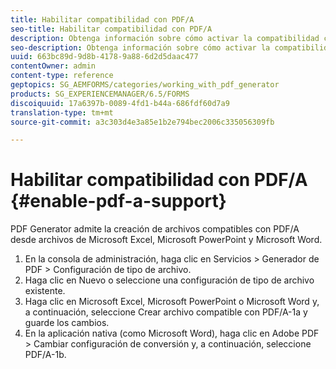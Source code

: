 ```yaml
---
title: Habilitar compatibilidad con PDF/A
seo-title: Habilitar compatibilidad con PDF/A
description: Obtenga información sobre cómo activar la compatibilidad con PDF/A. Los archivos compatibles con PDF/A se pueden crear a partir de archivos de Microsoft Excel, Microsoft PowerPoint y Microsoft Word.
seo-description: Obtenga información sobre cómo activar la compatibilidad con PDF/A. Los archivos compatibles con PDF/A se pueden crear a partir de archivos de Microsoft Excel, Microsoft PowerPoint y Microsoft Word.
uuid: 663bc89d-9d8b-4178-9a88-6d2d5daac477
contentOwner: admin
content-type: reference
geptopics: SG_AEMFORMS/categories/working_with_pdf_generator
products: SG_EXPERIENCEMANAGER/6.5/FORMS
discoiquuid: 17a6397b-0089-4fd1-b44a-686fdf60d7a9
translation-type: tm+mt
source-git-commit: a3c303d4e3a85e1b2e794bec2006c335056309fb

---
```



# Habilitar compatibilidad con PDF/A {#enable-pdf-a-support}

PDF Generator admite la creación de archivos compatibles con PDF/A desde archivos de Microsoft Excel, Microsoft PowerPoint y Microsoft Word.

1. En la consola de administración, haga clic en Servicios > Generador de PDF > Configuración de tipo de archivo.
1. Haga clic en Nuevo o seleccione una configuración de tipo de archivo existente.
1. Haga clic en Microsoft Excel, Microsoft PowerPoint o Microsoft Word y, a continuación, seleccione Crear archivo compatible con PDF/A-1a y guarde los cambios.
1. En la aplicación nativa (como Microsoft Word), haga clic en Adobe PDF > Cambiar configuración de conversión y, a continuación, seleccione PDF/A-1b.

